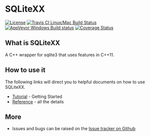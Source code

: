 # SQLiteXX
[![License](https://img.shields.io/badge/license-MIT-blue.svg)](https://github.com/maxxboehme/SQLiteXX/blob/master/LICENSE.txt)
[![Travis CI Linux/Mac Build Status](https://travis-ci.org/maxxboehme/SQLiteXX.svg?branch=master)](https://travis-ci.org/maxxboehme/SQLiteXX)
[![AppVeyor Windows Build status](https://ci.appveyor.com/api/projects/status/wkrlgfv2p5mm5cgg/branch/master?svg=true)](https://ci.appveyor.com/project/maxxboehme/sqlitexx/branch/master)
[![Coverage Status](https://coveralls.io/repos/github/maxxboehme/SQLiteXX/badge.svg)](https://coveralls.io/github/maxxboehme/SQLiteXX)

## What is SQLiteXX
A C++ wrapper for sqlite3 that uses features in C++11.

## How to use it
The following links will direct you to helpful documents on how to use SQLiteXX.

* [Tutorial](docs/tutorial.md) - Getting Started
* [Reference](docs/ReadMe.md) - all the details

## More
* Issues and bugs can be raised on the [Issue tracker on Github](https://github.com/maxxboehme/SQLiteXX/issues)

